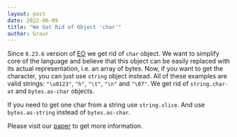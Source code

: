```yaml
---
layout: post
date: 2022-06-09
title: "We Got Rid of Object 'char'"
author: Graur
---
```


Since `0.23.6` version of [EO](https://www.eolang.org) we get rid of `char` object.
We want to simplify core of the language and believe that this object can be easily replaced 
with its actual representation, i.e. an array of bytes.
Now, if you want to get the character, you can just use `string` object instead.
All of these examples are valid strings: `"\u0123"`, `"h"`, `"\t"`, `"\n"` and `"\07"`.
We get rid of `string.char-at` and `bytes.as-char` objects.

<!--more-->

If you need to get one char from a string use `string.slice`.
And use `bytes.as-string` instead of `bytes.as-char`.

Please visit our [paper](https://arxiv.org/abs/2206.02585) to get more information.